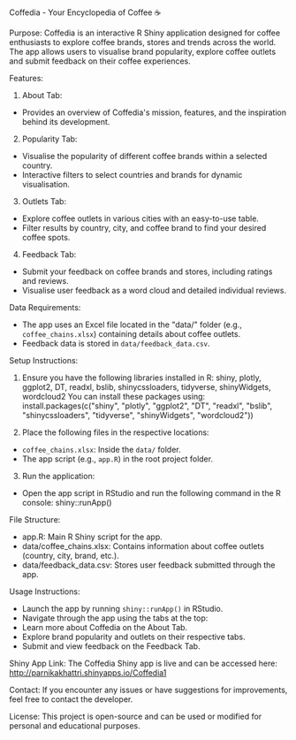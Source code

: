 Coffedia - Your Encyclopedia of Coffee ☕

Purpose:
Coffedia is an interactive R Shiny application designed for coffee enthusiasts to explore coffee brands, stores and trends across the world. 
The app allows users to visualise brand popularity, explore coffee outlets and submit feedback on their coffee experiences.

Features:
1. About Tab:
- Provides an overview of Coffedia's mission, features, and the inspiration behind its development.

2. Popularity Tab:
- Visualise the popularity of different coffee brands within a selected country.
- Interactive filters to select countries and brands for dynamic visualisation.

3. Outlets Tab:
- Explore coffee outlets in various cities with an easy-to-use table.
- Filter results by country, city, and coffee brand to find your desired coffee spots.

4. Feedback Tab:
- Submit your feedback on coffee brands and stores, including ratings and reviews.
- Visualise user feedback as a word cloud and detailed individual reviews.

Data Requirements:
- The app uses an Excel file located in the "data/" folder (e.g., `coffee_chains.xlsx`) containing details about coffee outlets.
- Feedback data is stored in `data/feedback_data.csv`.

Setup Instructions:
1. Ensure you have the following libraries installed in R:
shiny, plotly, ggplot2, DT, readxl, bslib, shinycssloaders, tidyverse, shinyWidgets, wordcloud2
You can install these packages using:
install.packages(c("shiny", "plotly", "ggplot2", "DT", "readxl", "bslib", "shinycssloaders", "tidyverse", "shinyWidgets", "wordcloud2"))

2. Place the following files in the respective locations:
- `coffee_chains.xlsx`: Inside the `data/` folder.
- The app script (e.g., `app.R`) in the root project folder.

3. Run the application:
- Open the app script in RStudio and run the following command in the R console:
shiny::runApp()

File Structure:
- app.R: Main R Shiny script for the app.
- data/coffee_chains.xlsx: Contains information about coffee outlets (country, city, brand, etc.).
- data/feedback_data.csv: Stores user feedback submitted through the app.

Usage Instructions:
- Launch the app by running `shiny::runApp()` in RStudio.
- Navigate through the app using the tabs at the top:
- Learn more about Coffedia on the About Tab.
- Explore brand popularity and outlets on their respective tabs.
- Submit and view feedback on the Feedback Tab.

Shiny App Link:
The Coffedia Shiny app is live and can be accessed here: http://parnikakhattri.shinyapps.io/Coffedia1

Contact:
If you encounter any issues or have suggestions for improvements, feel free to contact the developer.

License:
This project is open-source and can be used or modified for personal and educational purposes.
